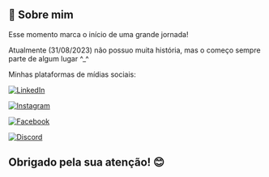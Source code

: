 ## 🚀 Sobre mim
Esse momento marca o início de uma grande jornada!

Atualmente (31/08/2023) não possuo muita história, mas o começo sempre parte de algum lugar ^_^

Minhas plataformas de mídias sociais:

[![LinkedIn](https://img.shields.io/badge/LinkedIn-000?style=for-the-badge&logo=linkedin&logoColor=0E76A8)](https://www.linkedin.com/in/arnaldo-ferreira-silva-a4810b206/)

[![Instagram](https://img.shields.io/badge/Instagram-000?style=for-the-badge&logo=instagram)](https://www.instagram.com/arnaldofs_/)

[![Facebook](https://img.shields.io/badge/Facebook-000?style=for-the-badge&logo=facebook)](https://www.facebook.com/arnaldo.ferreirasilva.33/)

[![Discord](https://img.shields.io/badge/Discord-000?style=for-the-badge&logo=discord)](https://www.discord.com/in/Arnaldo#1291/)

## Obrigado pela sua atenção! 😊